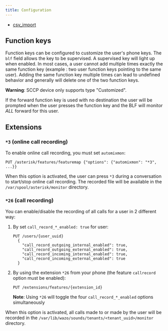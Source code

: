 ```yaml
---
title: Configuration
---
```


- [csv_import](/uc-doc/administration/users/csv_import)

## Function keys

Function keys can be configured to customize the user's phone keys. The `blf` field allows the key
to be supervised. A supervised key will light up when enabled. In most cases, a user cannot add
multiple times exactly the same function key (example : two user function keys pointing to the same
user). Adding the same function key multiple times can lead to undefined behavior and generally will
delete one of the two function keys.

**Warning**: SCCP device only supports type "Customized".

If the forward function key is used with no destination the user will be prompted when the user
presses the function key and the BLF will monitor _ALL_ forward for this user.

## Extensions

### `*3` (online call recording)

To enable online call recording, you must set `automixmon`:

`PUT /asterisk/features/featuremap {"options": {"automixmon": "*3", ...}}`

When this option is activated, the user can press `*3` during a conversation to start/stop online
call recording. The recorded file will be available in the `/var/spool/asterisk/monitor` directory.

### `*26` (call recording)

You can enable/disable the recording of all calls for a user in 2 different way:

1. By set `call_record_*_enabled: true` for user:

    ```ascii
    PUT /users/{user_uuid}
      {
        "call_record_outgoing_internal_enabled": true,
        "call_record_outgoing_external_enabled": true,
        "call_record_incoming_internal_enabled": true,
        "call_record_incoming_external_enabled": true
      }
    ```

2. By using the extension `*26` from your phone (the feature `callrecord` option must
   be enabled):

   `PUT /extensions/features/{extension_id}`

   **Note**: Using `*26` will toggle the four `call_record_*_enabled` options simultaneously

When this option is activated, all calls made to or made by the user will be recorded in the
`/var/lib/wazo/sounds/tenants/<tenant_uuid>/monitor` directory.
